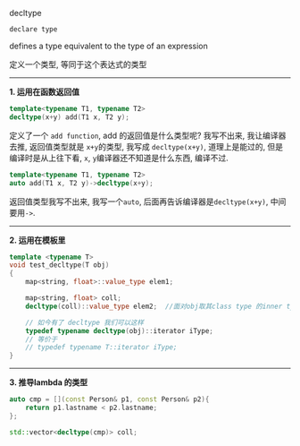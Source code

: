 

decltype

`declare type`


defines a type equivalent to the type of an expression

定义一个类型, 等同于这个表达式的类型


-------------------------------------------------------
**1. 运用在函数返回值**

```cpp
template<typename T1, typename T2>
decltype(x+y) add(T1 x, T2 y);
```

定义了一个 `add function`, add 的返回值是什么类型呢? 我写不出来, 我让编译器去推, 返回值类型就是 `x+y`的类型, 我写成 `decltype(x+y)`, 道理上是能过的, 但是编译时是从上往下看, `x`, `y`编译器还不知道是什么东西, 编译不过.

```cpp
template<typename T1, typename T2>
auto add(T1 x, T2 y)->decltype(x+y);
```

返回值类型我写不出来, 我写一个`auto`, 后面再告诉编译器是`decltype(x+y)`, 中间要用`->`.


-------------------------------------------------------------

**2. 运用在模板里**

```cpp
template <typename T>
void test_decltype(T obj)
{
    map<string, float>::value_type elem1;

    map<string, float> coll;
    decltype(coll)::value_type elem2;  //面对obj取其class type 的inner typedef, 因为如今我们有了工具 decltype

    // 如今有了 decltype 我们可以这样
    typedef typename decltype(obj)::iterator iType;
    // 等价于
    // typedef typename T::iterator iType;
}
```

-----------------------------------------------------------------

**3. 推导lambda 的类型**

```cpp
auto cmp = [](const Person& p1, const Person& p2){
    return p1.lastname < p2.lastname;
};

std::vector<decltype(cmp)> coll;
```











